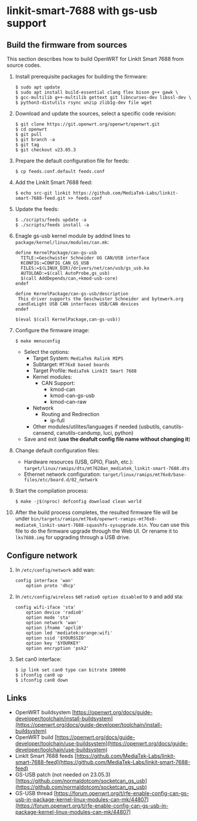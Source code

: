 # linkit-smart-7688 with gs-usb support


## Build the firmware from sources

This section describes how to build OpenWRT for LinkIt Smart 7688 from source codes.
1. Install prerequisite packages for building the firmware:
    
    ```
    $ sudo apt update
    $ sudo apt install build-essential clang flex bison g++ gawk \
    $ gcc-multilib g++-multilib gettext git libncurses-dev libssl-dev \
    $ python3-distutils rsync unzip zlib1g-dev file wget
    ```
2. Download and update the sources, select a specific code revision:
    
    ```
    $ git clone https://git.openwrt.org/openwrt/openwrt.git
    $ cd openwrt
    $ git pull
    $ git branch -a
    $ git tag
    $ git checkout v23.05.3
    ```
3. Prepare the default configuration file for feeds:
    
    ```
    $ cp feeds.conf.default feeds.conf
    ```
4. Add the LinkIt Smart 7688 feed:
    
    ```
    $ echo src-git linkit https://github.com/MediaTek-Labs/linkit-smart-7688-feed.git >> feeds.conf
    ```
5. Update the feeds:
    
    ```
    $ ./scripts/feeds update -a
    $ ./scripts/feeds install -a
    ```
6. Enagle gs-usb kernel module by addind lines to `package/kernel/linux/modules/can.mk`:
    
    ```
    define KernelPackage/can-gs-usb
      TITLE:=Geschwister Schneider UG CAN/USB interface
      KCONFIG:=CONFIG_CAN_GS_USB
      FILES:=$(LINUX_DIR)/drivers/net/can/usb/gs_usb.ko
      AUTOLOAD:=$(call AutoProbe,gs_usb)
      $(call AddDepends/can,+kmod-usb-core)
    endef
    
    define KernelPackage/can-gs-usb/description
     This driver supports the Geschwister Schneider and bytewerk.org
     candleLight USB CAN interfaces USB/CAN devices
    endef
    
    $(eval $(call KernelPackage,can-gs-usb))
    ```
7. Configure the firmware image:
    
    ```
    $ make menuconfig
    ```
    * Select the options:
        * Target System: `MediaTek Ralink MIPS`
        * Subtarget: `MT76x8 based boards`
        * Target Profile: `MediaTek LinkIt Smart 7688`
        * Kernel modules:
            * CAN Support:
                * kmod-can
                * kmod-can-gs-usb
                * kmod-can-raw
        * Network
            * Routing and Redirection
                * ip-full
        * Other modules/utilites/languages if needed (usbutils, canutils-cansend, canutils-candump, luci, python)
    * Save and exit (**use the deafult config file name without changing it**)
5. Change default configuration files:

    * Hardware resources (USB, GPIO, Flash, etc.): `target/linux/ramips/dts/mt7628an_mediatek_linkit-smart-7688.dts`
    * Ethernet network configuration: `target/linux/ramips/mt76x8/base-files/etc/board.d/02_network`
9. Start the compilation process:
    
    ```
    $ make -j$(nproc) defconfig download clean world
    ```
10. After the build process completes, the resulted firmware file will be under `bin/targets/ramips/mt76x8/openwrt-ramips-mt76x8-mediatek_linkit-smart-7688-squashfs-sysupgrade.bin`. You can use this file to do the firmware upgrade through the Web UI. Or rename it to `lks7688.img` for upgrading through a USB drive.


## Configure network

1. In `/etc/config/network` add wan:
    
    ```
    config interface 'wan'
        option proto 'dhcp'
    ``````
2. In `/etc/config/wireless` set `radio0 option disabled` to `0` and add sta:
    
    ```
    config wifi-iface 'sta'
        option device 'radio0'
        option mode 'sta'
        option network 'wan'
        option ifname 'apcli0'
        option led 'mediatek:orange:wifi'
        option ssid '$YOURSSID'
        option key '$YOURKEY'
        option encryption 'psk2'
    ```
3. Set can0 interface:
    
    ```
    $ ip link set can0 type can bitrate 100000
    $ ifconfig can0 up
    $ ifconfig can0 down
    ```
## Links

* OpenWRT buildsystem [https://openwrt.org/docs/guide-developer/toolchain/install-buildsystem](https://openwrt.org/docs/guide-developer/toolchain/install-buildsystem)
* OpenWRT build [https://openwrt.org/docs/guide-developer/toolchain/use-buildsystem](https://openwrt.org/docs/guide-developer/toolchain/use-buildsystem)
* LinkIt Smart 7688 feeds [https://github.com/MediaTek-Labs/linkit-smart-7688-feed](https://github.com/MediaTek-Labs/linkit-smart-7688-feed)
* GS-USB patch (not needed on 23.05.3) [https://github.com/normaldotcom/socketcan_gs_usb](https://github.com/normaldotcom/socketcan_gs_usb)
* GS-USB thread [https://forum.openwrt.org/t/rfe-enable-config-can-gs-usb-in-package-kernel-linux-modules-can-mk/44807](https://forum.openwrt.org/t/rfe-enable-config-can-gs-usb-in-package-kernel-linux-modules-can-mk/44807)
